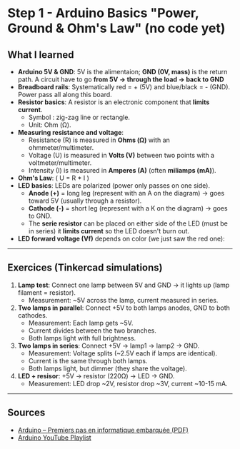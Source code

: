 # Step 1 - Arduino Basics "Power, Ground & Ohm's Law" (no code yet)

## What I learned
- **Arduino 5V & GND**: 5V is the alimentaion; **GND (0V, mass)** is the return path. A circuit have to go **from 5V → through the load → back to GND**
- **Breadboard rails**: Systematically red = + (5V) and blue/black = - (GND). Power pass all along this board.
- **Resistor basics**: A resistor is an electronic component that **limits current**.
  - Symbol : zig-zag line or rectangle.
  - Unit: Ohm (Ω).
- **Measuring resistance and voltage**:
  - Resistance (R) is measured in **Ohms (Ω)** with an ohmmeter/multimeter.
  - Voltage (U) is measured in **Volts (V)** between two points with a voltmeter/multimeter.
  - Intensity (I) is measured in **Amperes (A)** (often **miliamps (mA)**).
- **Ohm's Law**: \( U = R * I \)
- **LED basics**: LEDs are polarized (power only passes on one side).
  - **Anode (+)** = long leg (represent with an A on the diagram) → goes toward 5V (usually through a resistor).
  - **Cathode (-)** = short leg (represent with a K on the diagram) → goes to GND.
  - The **serie resistor** can be placed on either side of the LED (must be in series) it **limits current** so the LED doesn't burn out.
- **LED forward voltage (Vf)** depends on color (we just saw the red one):

---

## Exercices (Tinkercad simulations)
1. **Lamp test**: Connect one lamp between 5V and GND → it lights up (lamp filament = resistor).
   - Measurement: ~5V across the lamp, current measured in series.
2. **Two lamps in parallel**: Connect +5V to both lamps anodes, GND to both cathodes.
   - Measurement: Each lamp gets ~5V.
   - Current divides between the two branches.
   - Both lamps light with full brightness.
3. **Two lamps in series**: Connect +5V → lamp1 → lamp2 → GND.
   - Measurement: Voltage splits (~2.5V each if lamps are identical).
   - Current is the same through both lamps.
   - Both lamps light, but dimmer (they share the voltage).
4. **LED + resisor**: +5V → resistor (220Ω) → LED → GND.
   - Measurement: LED drop ~2V, resistor drop ~3V, current ~10-15 mA.

---

## Sources
- [Arduino – Premiers pas en informatique embarquée (PDF)](../arduino-premiers-pas-en-informatique-embarquee.pdf)  
- [Arduino YouTube Playlist](https://youtu.be/coASg9W8ufc?si=UJOpBKLUhe1zS9gJ)  
